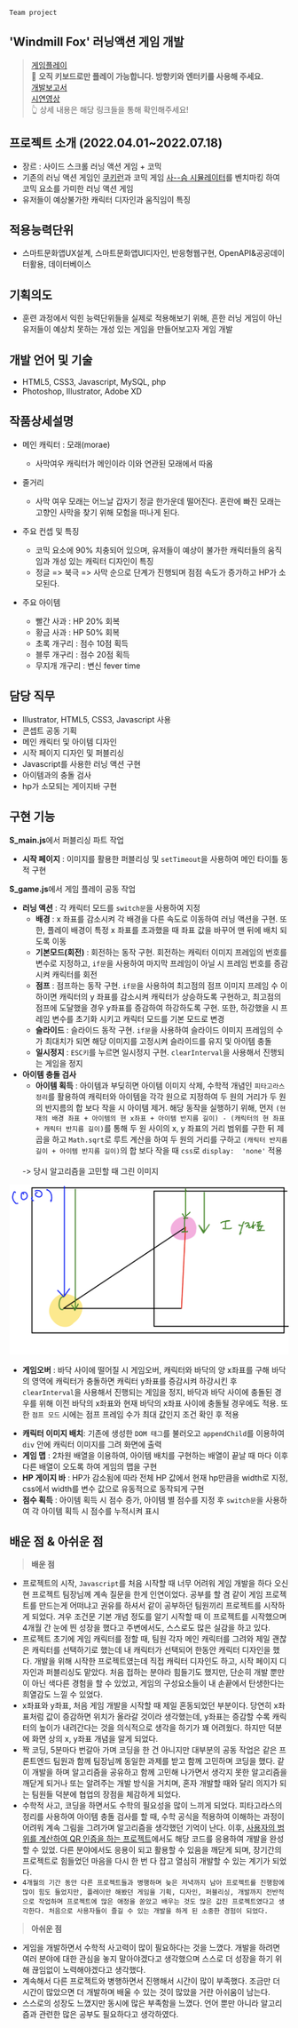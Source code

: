 `Team project`
## 'Windmill Fox' 러닝액션 게임 개발

> [게임플레이](http://pyy777053.dothome.co.kr/Team_project_game)   
> 📌 **오직 키보드로만 플레이 가능합니다. 방향키와 엔터키를 사용해 주세요.** <br>
> [개발보고서](https://github.com/0-un/windmill-fox/blob/main/%EA%B2%8C%EC%9E%84%EA%B0%9C%EB%B0%9C%EA%B8%B0%ED%9A%8D%EC%84%9C.pdf)    
	[시연영상](https://youtu.be/hGnshJBzJT0)   
👆 상세 내용은 해당 링크들을 통해 확인해주세요!

## 프로젝트 소개 (2022.04.01~2022.07.18)
- 장르 : 사이드 스크롤 러닝 액션 게임 + 코믹
- 기존의 러닝 액션 게임인 [쿠키런](https://www.youtube.com/watch?v=IwQyv-izgtA)과 코믹 게임 [사--슴 시뮬레이터](https://www.youtube.com/watch?v=xBI0BmmUVvQ)를 벤치마킹 하여 코믹 요소를 가미한 러닝 액션 게임
- 유저들이 예상불가한 캐릭터 디자인과 움직임이 특징

## 적용능력단위 

 - 스마트문화앱UX설계, 스마트문화앱UI디자인, 반응형웹구현, OpenAPI&공공데이터활용, 데이터베이스

## 기획의도 
- 훈련 과정에서 익힌 능력단위들을 실제로 적용해보기 위해, 흔한 러닝 게임이 아닌 유저들이 예상치 못하는 개성 있는 게임을 만들어보고자 게임 개발



## 개발 언어 및 기술 
- HTML5, CSS3, Javascript, MySQL, php
- Photoshop, Illustrator, Adobe XD

## 작품상세설명

* 메인 캐릭터 : 모래(morae)
  - 사막여우 캐릭터가 메인이라 이와 연관된 모래에서 따옴


* 줄거리  
  - 사막 여우 모래는 어느날 갑자기 정글 한가운데 떨어진다. 혼란에 빠진 모래는 고향인 사막을 찾기 위해 모험을 떠나게 된다.
   

* 주요 컨셉 및 특징
  - 코믹 요소에 90% 치충되어 있으며, 유저들이 예상이 불가한 캐릭터들의 움직임과 개성 있는 캐릭터 디자인이 특징
  - 정글 => 북극 => 사막 순으로 단계가 진행되며 점점 속도가 증가하고 HP가 소모된다.

* 주요 아이템
  - 빨간 사과 : HP 20% 회복
  - 황금 사과 : HP 50% 회복
  - 초록 개구리 : 점수 10점 획득
  - 블루 개구리 : 점수 20점 획득
  - 무지개 개구리 : 변신 fever time


## 담당 직무
- Illustrator, HTML5, CSS3, Javascript 사용
- 콘셉트 공동 기획
- 메인 캐릭터 및 아이템 디자인
- 시작 페이지 디자인 및 퍼블리싱
- Javascript를 사용한 러닝 액션 구현
- 아이템과의 충돌 검사
- hp가 소모되는 게이지바 구현

## 구현 기능
**S_main.js**에서 퍼블리싱 파트 작업
- **시작 페이지** : 이미지를 활용한 퍼블리싱 및 `setTimeout`을 사용하여 메인 타이틀 동적 구현


**S_game.js**에서 게임 플레이 공동 작업

*  **러닝 액션**  : 각 캐릭터 모드를 `switch문`을 사용하여 지정
   - **배경** : x 좌표를 감소시켜 각 배경을 다른 속도로 이동하여 러닝 액션을 구현. 또한, 플레이 배경이 특정 x 좌표를 초과했을 때 좌표 값을 바꾸어 맨 뒤에 배치 되도록 이동
   - **기본모드(회전)** : 회전하는 동작 구현. 회전하는 캐릭터 이미지 프레임의 번호를 변수로 지정하고, `if문`을 사용하여 마지막 프레임이 아닐 시 프레임 번호를 증감시켜 캐릭터를 회전
   - **점프** : 점프하는 동작 구현. `if문`을 사용하여 최고점의 점프 이미지 프레임 수 이하이면 캐릭터의 y 좌표를 감소시켜 캐릭터가 상승하도록 구현하고, 최고점의 점프에 도달했을 경우 y좌표를 증감하여 하강하도록 구현. 또한, 하강했을 시 프레임 변수를 초기화 시키고 캐릭터 모드를 기본 모드로 변경
   - **슬라이드** :  슬라이드 동작 구현. `if문`을 사용하여 슬라이드 이미지 프레임의 수가 최대치가 되면 해당 이미지를 고정시켜 슬라이드를 유지 및 아이템 충돌
   - **일시정지** : `ESC키`를 누르면 일시정지 구현.  `clearInterval`을 사용해서 진행되는 게임을 정지
* **아이템 충돌 검사** 
  - **아이템 획득** : 아이템과 부딪히면 아이템 이미지 삭제, 수학적 개념인 `피타고라스 정리`를 활용하여 캐릭터와 아이템을 각각 원으로 지정하여 두 원의 거리가 두 원의 반지름의 합 보다 작을 시 아이템 제거. 해당 동작을 실행하기 위해, 먼저 `(현재의 배경 좌표 + 아이템의 현 x좌표 + 아이템 반지름 길이) - (캐릭터의 현 좌표 + 캐릭터 반지름 길이)`를 통해 두 원 사이의 x, y 좌표의 거리 범위를 구한 뒤 제곱을 하고 `Math.sqrt`로 루트 계산을 하여 두 원의 거리를 구하고 `(캐릭터 반지름 길이 + 아이템 반지름 길이)`의 합 보다 작을 때 `css`로 `display:  'none'` 적용
  <br>
  -> 당시 알고리즘을 고민할 때 그린 이미지
![당시 알고리즘을 고민할 때 그린 이미지](./image/distance.png)
  - **게임오버** : 바닥 사이에 떨어질 시 게임오버, 캐릭터와 바닥의 양 x좌표를 구해 바닥의 영역에 캐릭터가 충돌하면 캐릭터 y좌표를 증감시켜 하강시킨 후 `clearInterval`을 사용해서 진행되는 게임을 정지, 바닥과 바닥 사이에 충돌된 경우를 위해 이전 바닥의 x좌표와 현재 바닥의 x좌표 사이에 충돌될 경우에도 적용. 또한 `점프 모드` 시에는 점프 프레임 수가 최대 값인지 조건 확인 후 적용
* **캐릭터 이미지 배치**: 기존에 생성한 `DOM 태그`를 불러오고 `appendChild`를 이용하여 `div` 안에 캐릭터 이미지를 그려 화면에 출력
* **게임 맵** : 2차원 배열을 이용하여, 아이템 배치를 구현하는 배열이 끝날 때 마다 이후 다른 배열이 오도록 하여 게임의 맵을 구현
* **HP 게이지 바** : HP가 감소됨에 따라 전체 HP 값에서 현재 hp만큼을 width로 지정, css에서 width를 변수 값으로 유동적으로 동작되게 구현
* **점수 획득** : 아이템 획득 시 점수 증가, 아이템 별 점수를 지정 후  `switch문`을 사용하여 각 아이템 획득 시 점수를 누적시켜 표시



## 배운 점 & 아쉬운 점

> **배운 점**
* 프로젝트의 시작,  `Javascript`를 처음 시작할 때 너무 어려워 게임 개발을 하다 오신 현 프로젝트 팀장님께 계속 질문을 한게 인연이었다. 공부를 할 겸 같이 게임 프로젝트를 만드는게 어떠냐고 권유를 하셔서 같이 공부하던 팀원끼리 프로젝트를 시작하게 되었다. 겨우 조건문 기본 개념 정도를 알기 시작할 때 이 프로젝트를 시작했으며 4개월 간 눈에 띈 성장을 했다고 주변에서도, 스스로도 많은 실감을 하고 있다. 
* 프로젝트 초기에 게임 캐릭터를 정할 때, 팀원 각자 메인 캐릭터를 그려와 제일 괜찮은 캐릭터를 선택하기로 했는데 내 캐릭터가 선택되어 한동안 캐릭터 디자인을 했다. 개발을 위해 시작한 프로젝트였는데 직접 캐릭터 디자인도 하고, 시작 페이지 디자인과 퍼블리싱도 맡았다. 처음 접하는 분야라 힘들기도 했지만, 단순히 개발 뿐만이 아닌 색다른 경험을 할 수 있었고, 게임의 구성요소들이 내 손끝에서 탄생한다는 희열감도 느낄 수 있었다. 
* x좌표와 y좌표, 처음 게임 개발을 시작할 때 제일 혼동되었던 부분이다. 당연히 x좌표처럼 값이 증감하면 위치가 올라갈 것이라 생각했는데, y좌표는 증감할 수록 캐릭터의 높이가 내려간다는 것을 의식적으로 생각을 하기가 꽤 어려웠다. 하지만 덕분에 화면 상의 x, y좌표 개념을 알게 되었다.
* 짝 코딩, 5분마다 번갈아 가며 코딩을 한 건 아니지만 대부분의 공동 작업은 같은 프론트엔드 팀원과 함께 팀장님께 동일한 과제를 받고 함께 고민하며 코딩을 했다. 같이 개발을 하며 알고리즘을 공유하고 함께 고민해 나가면서 생각지 못한 알고리즘을 깨닫게 되거나 또는 알려주는 개발 방식을 거치며, 혼자 개발할 때와 달리 의지가 되는 팀원들 덕분에 협업의 장점을 체감하게 되었다.
* 수학적 사고, 코딩을 하면서도 수학의 필요성을 많이 느끼게 되었다. 피타고라스의 정리를 사용하여 아이템 충돌 검사를 할 때, 수학 공식을 적용하여 이해하는 과정이 어려워 계속 그림을 그려가며 알고리즘을 생각했던 기억이 난다. 이후, [사용자의 범위를 계산하여 QR 인증을 하는 프로젝트](https://github.com/0-un/gps_api_munwha)에서도 해당 코드를 응용하여 개발을 완성할 수 있었. 다른 분야에서도 응용이 되고 활용할 수 있음을 깨닫게 되며, 장기간의 프로젝트로 힘들었던 마음을 다시 한 번 다 잡고 열심히 개발할 수 있는 계기가 되었다.
* ```4개월의 기간 동안 다른 프로젝트들과 병행하며 늦은 저녁까지 남아 프로젝트를 진행함에 많이 힘도 들었지만, 플레이만 해봤던 게임을 기획, 디자인, 퍼블리싱, 개발까지 전반적으로 작업하며 프로젝트에 많은 애정을 쏟았고 배우는 것도 많은 값진 프로젝트였다고 생각한다. 처음으로 사용자들이 즐길 수 있는 개발을 하게 된 소중한 경험이 되었다.```



> **아쉬운 점**
* 게임을 개발하면서 수학적 사고력이 많이 필요하다는 것을 느꼈다. 개발을 하려면 여러 분야에 대한 관심을 놓지 말아야겠다고 생각했으며 스스로 더 성장을 하기 위해 끊임없이 노력해야겠다고 생각했다.
* 계속해서 다른 프로젝트와 병행하면서 진행해서 시간이 많이 부족했다. 조금만 더 시간이 많았으면 더 개발하며 배울 수 있는 것이 많았을 거란 아쉬움이 남는다.
* 스스로의 성장도 느꼈지만 동시에 많은 부족함을 느꼈다. 언어 뿐만 아니라 알고리즘과 관련한 많은 공부도 필요하다고 생각하였다.
 


